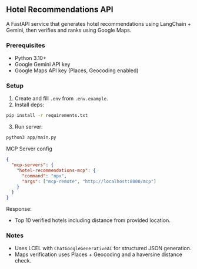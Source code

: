 ## Hotel Recommendations API

A FastAPI service that generates hotel recommendations using LangChain + Gemini, then verifies and ranks using Google Maps.

### Prerequisites
- Python 3.10+
- Google Gemini API key
- Google Maps API key (Places, Geocoding enabled)

### Setup
1. Create and fill `.env` from `.env.example`.
2. Install deps:
```bash
pip install -r requirements.txt
```
3. Run server:
```bash
python3 app/main.py
```


MCP Server config
```json
{
  "mcp-servers": {
    "hotel-recommendations-mcp": {
      "command": "npx",
      "args": ["mcp-remote", "http://localhost:8000/mcp"]
    }
  }
}
```

Response:
- Top 10 verified hotels including distance from provided location.

### Notes
- Uses LCEL with `ChatGoogleGenerativeAI` for structured JSON generation.
- Maps verification uses Places + Geocoding and a haversine distance check.
